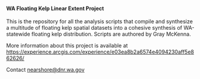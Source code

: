 #### WA Floating Kelp Linear Extent Project ####

This is the repository for all the analysis scripts that compile and synthesize a multitude of floating kelp spatial datasets into a cohesive synthesis of WA-statewide floating kelp distribution.
Scripts are authored by Gray McKenna.

More information about this project is available at https://experience.arcgis.com/experience/e03ea8b2a6574e4094230aff5e862626/

Contact nearshore@dnr.wa.gov 

